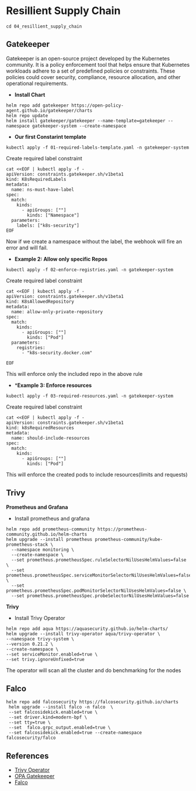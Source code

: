 # Resillient Supply Chain

```
cd 04_resillient_supply_chain
```

## Gatekeeper

Gatekeeper is an open-source project developed by the Kubernetes community. It is a policy enforcement tool that helps ensure that Kubernetes workloads adhere to a set of predefined policies or constraints. These policies could cover security, compliance, resource allocation, and other operational requirements.

* **Install Chart**
```
helm repo add gatekeeper https://open-policy-agent.github.io/gatekeeper/charts
helm repo update
helm install gatekeeper/gatekeeper --name-template=gatekeeper --namespace gatekeeper-system --create-namespace
```
* **Our first Constarint template**
```
kubectl apply -f 01-required-labels-template.yaml -n gatekeeper-system
```

Create required label constraint
```
cat <<EOF | kubectl apply -f -
apiVersion: constraints.gatekeeper.sh/v1beta1
kind: K8sRequiredLabels
metadata:
  name: ns-must-have-label
spec:
  match:
    kinds:
      - apiGroups: [""]
        kinds: ["Namespace"]
  parameters:
    labels: ["k8s-security"]
EOF
```

Now if we create a namespace without the label, the webhook will fire an error and will fail.

* **Example 2: Allow only specific Repos**
```
kubectl apply -f 02-enforce-registries.yaml -n gatekeeper-system
```

Create required label constraint
```
cat <<EOF | kubectl apply -f -
apiVersion: constraints.gatekeeper.sh/v1beta1
kind: K8sAllowedRepository
metadata:
  name: allow-only-private-repository
spec:
  match:
    kinds:
      - apiGroups: [""]
        kinds: ["Pod"]
  parameters:
    registries:
      - "k8s-security.docker.com"

EOF
```

This will enforce only the included repo in the above rule

* ***Example 3: Enforce resources**
```
kubectl apply -f 03-required-resources.yaml -n gatekeeper-system
```

Create required label constraint
```
cat <<EOF | kubectl apply -f -
apiVersion: constraints.gatekeeper.sh/v1beta1
kind: k8sRequiredResources
metadata:
  name: should-include-resources
spec:
  match:
    kinds:
      - apiGroups: [""]
        kinds: ["Pod"]
```

This will enforce the created pods to include resources(limits and requests)

## Trivy 

**Prometheus and Grafana**
- Install prometheus and grafana
```
helm repo add prometheus-community https://prometheus-community.github.io/helm-charts
helm upgrade --install prometheus prometheus-community/kube-prometheus-stack \
  --namespace monitoring \
  --create-namespace \
  --set prometheus.prometheusSpec.ruleSelectorNilUsesHelmValues=false \
  --set prometheus.prometheusSpec.serviceMonitorSelectorNilUsesHelmValues=false \
  --set prometheus.prometheusSpec.podMonitorSelectorNilUsesHelmValues=false \
  --set prometheus.prometheusSpec.probeSelectorNilUsesHelmValues=false
```


**Trivy**
- Install Trivy Operator
```
helm repo add aqua https://aquasecurity.github.io/helm-charts/
helm upgrade --install trivy-operator aqua/trivy-operator \
--namespace trivy-system \
--version 0.21.2 \
--create-namespace \
--set serviceMonitor.enabled=true \
--set trivy.ignoreUnfixed=true
```

The operator will scan all the cluster and do benchmarking for the nodes

## Falco
```
helm repo add falcosecurity https://falcosecurity.github.io/charts
 helm upgrade --install falco -n falco  \
 --set falcosidekick.enabled=true \
 --set driver.kind=modern-bpf \
 --set tty=true \
 --set  falco.grpc_output.enabled=true \
 --set falcosidekick.enabled=true --create-namespace falcosecurity/falco
```


## References
- [Trivy Operator](https://github.com/aquasecurity/trivy-operator)
- [OPA Gatekeeper](https://github.com/open-policy-agent/gatekeeperr)
- [Falco](https://falco.org/docs)
